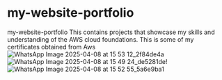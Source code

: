 # my-website-portfolio
my-website-portfolio
This  contains projects that showcase my skills and understanding of the AWS cloud foundations.
This is some of my certificates obtained from Aws![WhatsApp Image 2025-04-08 at 15 53 12_2f84de4a](https://github.com/user-attachments/assets/a541c82a-4b84-4ebf-beb3-28fa683b7bb9)![WhatsApp Image 2025-04-08 at 15 49 24_de5281de](https://github.com/user-attachments/assets/a4cb4653-8304-4c58-ace1-bdb681eafcac)!![WhatsApp Image 2025-04-08 at 15 52 55_5a6e9ba1](https://github.com/user-attachments/assets/d3856fe4-0efb-4ba4-9e36-2f690e32ac44)




